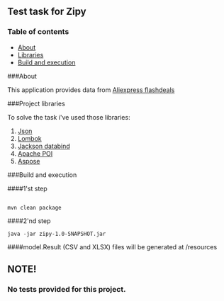 ## Test task for Zipy

### Table of contents
- [About](#about)
- [Libraries](#project-libraries)
- [Build and execution](#build-and-execution)

###About

This application provides data from [Aliexpress flashdeals](https://flashdeals.aliexpress.com/en.htm?)


###Project libraries 

To solve the task i've used those libraries:

1. [Json](https://mvnrepository.com/artifact/org.json/json)
2. [Lombok](https://mvnrepository.com/artifact/org.projectlombok/lombok)
3. [Jackson databind](https://mvnrepository.com/artifact/com.fasterxml.jackson.core/jackson-databind)
4. [Apache POI](https://mvnrepository.com/artifact/org.apache.poi/poi)
5. [Aspose](https://ru.products.aspose.com/cells/net)


###Build and execution

####1'st step
```

mvn clean package

```

####2'nd step

```
java -jar zipy-1.0-SNAPSHOT.jar
```

####model.Result (CSV and XLSX) files will be generated at /resources


## NOTE! 
### No tests provided for this project.